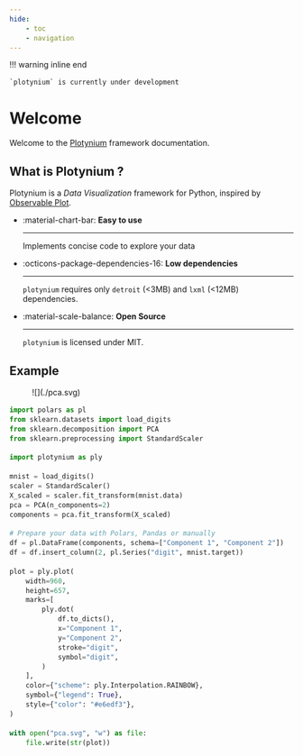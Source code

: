 ```yaml
---
hide:
    - toc
    - navigation
---
```


!!! warning inline end

    `plotynium` is currently under development


# Welcome

Welcome to the [Plotynium](https://github.com/bourbonut/plotynium) framework documentation.

## What is Plotynium ?

Plotynium is a *Data Visualization* framework for Python, inspired by [Observable Plot](https://observablehq.com/plot/).

<div class="grid cards" markdown>

- :material-chart-bar: __Easy to use__

    ---

    Implements concise code to explore your data

- :octicons-package-dependencies-16: __Low dependencies__

    ---

    `plotynium` requires only `detroit` (<3MB) and `lxml` (<12MB) dependencies.

- :material-scale-balance: __Open Source__

    ---

    `plotynium` is licensed under MIT.

</div>

## Example

<figure markdown="span">
    ![](./pca.svg)
</figure>

```py
import polars as pl
from sklearn.datasets import load_digits
from sklearn.decomposition import PCA
from sklearn.preprocessing import StandardScaler

import plotynium as ply

mnist = load_digits()
scaler = StandardScaler()
X_scaled = scaler.fit_transform(mnist.data)
pca = PCA(n_components=2)
components = pca.fit_transform(X_scaled)

# Prepare your data with Polars, Pandas or manually
df = pl.DataFrame(components, schema=["Component 1", "Component 2"])
df = df.insert_column(2, pl.Series("digit", mnist.target))

plot = ply.plot(
    width=960,
    height=657,
    marks=[
        ply.dot(
            df.to_dicts(),
            x="Component 1",
            y="Component 2",
            stroke="digit",
            symbol="digit",
        )
    ],
    color={"scheme": ply.Interpolation.RAINBOW},
    symbol={"legend": True},
    style={"color": "#e6edf3"},
)

with open("pca.svg", "w") as file:
    file.write(str(plot))
```
